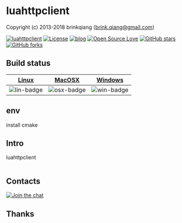 # luahttpclient

Copyright (c) 2013-2018 brinkqiang (brink.qiang@gmail.com)

[![luahttpclient](https://img.shields.io/badge/brinkqiang-luahttpclient-blue.svg?style=flat-square)](https://github.com/brinkqiang/luahttpclient)
[![License](https://img.shields.io/badge/license-MIT-brightgreen.svg)](https://github.com/brinkqiang/luahttpclient/blob/master/LICENSE)
[![blog](https://img.shields.io/badge/Author-Blog-7AD6FD.svg)](https://brinkqiang.github.io/)
[![Open Source Love](https://badges.frapsoft.com/os/v3/open-source.png)](https://github.com/brinkqiang)
[![GitHub stars](https://img.shields.io/github/stars/brinkqiang/luahttpclient.svg?label=Stars)](https://github.com/brinkqiang/luahttpclient) 
[![GitHub forks](https://img.shields.io/github/forks/brinkqiang/luahttpclient.svg?label=Fork)](https://github.com/brinkqiang/luahttpclient)

## Build status
| [Linux][lin-link] | [MacOSX][osx-link] | [Windows][win-link] |
| :---------------: | :----------------: | :-----------------: |
| ![lin-badge]      | ![osx-badge]       | ![win-badge]        |

[lin-badge]: https://travis-ci.org/brinkqiang/luahttpclient.svg?branch=master "Travis build status"
[lin-link]:  https://travis-ci.org/brinkqiang/luahttpclient "Travis build status"
[osx-badge]: https://travis-ci.org/brinkqiang/luahttpclient.svg?branch=master "Travis build status"
[osx-link]:  https://travis-ci.org/brinkqiang/luahttpclient "Travis build status"
[win-badge]: https://ci.appveyor.com/api/projects/status/github/brinkqiang/luahttpclient?branch=master&svg=true "AppVeyor build status"
[win-link]:  https://ci.appveyor.com/project/brinkqiang/luahttpclient "AppVeyor build status"

## env
install cmake

## Intro
luahttpclient
```cpp
```
## Contacts
[![Join the chat](https://badges.gitter.im/brinkqiang/luahttpclient/Lobby.svg)](https://gitter.im/brinkqiang/luahttpclient)

## Thanks

